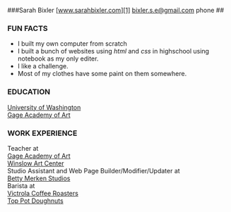 ###Sarah Bixler
[www.sarahbixler.com][1]
[bixler.s.e@gmail.com][2]
phone ##

###  FUN FACTS
*  I built my own computer from scratch
*  I built a bunch of websites using _html_ and _css_ in highschool using notebook as my only editer. 
*  I like a challenge.
*  Most of my clothes have some paint on them somewhere.


###  EDUCATION  
[University of Washington][3]  
[Gage Academy of Art][4]  

###  WORK EXPERIENCE  
Teacher at  
    [Gage Academy of Art][4]  
    [Winslow Art Center][5]  
Studio Assistant and Web Page Builder/Modifier/Updater at  
    [Betty Merken Studios][6]  
Barista at  
    [Victrola Coffee Roasters][7]  
    [Top Pot Doughnuts][8]  





[1]:  http://www.sarahbixler.com
[2]:  mailto:bixler.s.e@gmail.com
[3]:  http://www.washington.edu
[4]:  http://www.gageacademy.org
[5]:  http://www.winslowartcenter.com
[6]:  http://www.bettymerkenstudio.com
[7]:  http://www.victrolacoffeeroasters.com
[8]:  http://www.toppotdoughnuts.com
